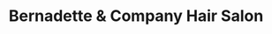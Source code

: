 ---
title: "Bernadette & Company Hair Salon"
url: /port-saint-lucie/bernadette-und-company-hair-salon/
shop: Friseur
---
